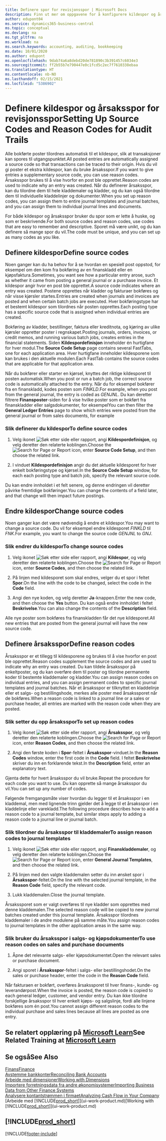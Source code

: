 ```yaml
---
title: Definere spor for revisjonsspor | Microsoft Docs
description: Finn ut mer om oppgavene for å konfigurere kildespor og årsaksspor som du kan bruke til å spore revisjonsspor.
author: edupont04
ms.service: dynamics365-business-central
ms.topic: conceptual
ms.devlang: na
ms.tgt_pltfrm: na
ms.workload: na
ms.search.keywords: accounting, auditing, bookkeeping
ms.date: 10/01/2020
ms.author: edupont
ms.openlocfilehash: 9dab74a6a8debd20de781890c3b391457c6034e3
ms.sourcegitcommit: ff2b55b7e790447e0c1fcd5c2ec7f7610338ebaa
ms.translationtype: HT
ms.contentlocale: nb-NO
ms.lasthandoff: 02/15/2021
ms.locfileid: "5386902"
---
```

# <a name="setting-up-source-codes-and-reason-codes-for-audit-trails"></a><span data-ttu-id="55890-103">Definere kildespor og årsaksspor for revisjonsspor</span><span class="sxs-lookup"><span data-stu-id="55890-103">Setting Up Source Codes and Reason Codes for Audit Trails</span></span>

<span data-ttu-id="55890-104">Alle bokførte poster tilordnes automatisk til et kildespor, slik at transaksjoner kan spores til utgangspunktet.</span><span class="sxs-lookup"><span data-stu-id="55890-104">All posted entries are automatically assigned a source code so that transactions can be traced to their origin.</span></span> <span data-ttu-id="55890-105">Hvis du vil gi poster et ekstra kildespor, kan du bruke årsaksspor.</span><span class="sxs-lookup"><span data-stu-id="55890-105">If you want to give entries a supplementary source code, you can use reason codes.</span></span> <span data-ttu-id="55890-106">Årsaksspor brukes til å vise hvorfor en post ble opprettet.</span><span class="sxs-lookup"><span data-stu-id="55890-106">Reason codes are used to indicate why an entry was created.</span></span> <span data-ttu-id="55890-107">Når du definerer årsaksspor, kan du tilordne dem til hele kladdemaler og kladder, og du kan også tilordne dem til individuelle kladdelinjer og dokumenter.</span><span class="sxs-lookup"><span data-stu-id="55890-107">When you set up reason codes, you can assign them to entire journal templates and journal batches, and you can assign them to individual journal lines and documents.</span></span>  

<span data-ttu-id="55890-108">For både kildespor og årsaksspor bruker du spor som er lette å huske, og som er beskrivende.</span><span class="sxs-lookup"><span data-stu-id="55890-108">For both source codes and reason codes, use codes that are easy to remember and descriptive.</span></span> <span data-ttu-id="55890-109">Sporet må være unikt, og du kan definere så mange spor du vil.</span><span class="sxs-lookup"><span data-stu-id="55890-109">The code must be unique, and you can set up as many codes as you like.</span></span>

## <a name="define-source-codes"></a><span data-ttu-id="55890-110">Definere kildespor</span><span class="sxs-lookup"><span data-stu-id="55890-110">Define source codes</span></span>

<span data-ttu-id="55890-111">Noen ganger kan du ha behov for å se hvordan en spesiell post oppstod, for eksempel om den kom fra bokføring av en finanskladd eller en kjøpsfaktura.</span><span class="sxs-lookup"><span data-stu-id="55890-111">Sometimes, you want see how a particular entry arose, such as whether it came from posting a general journal or a purchase invoice.</span></span> <span data-ttu-id="55890-112">Et kildespor angir hvor en post ble opprettet.</span><span class="sxs-lookup"><span data-stu-id="55890-112">A source code indicates where an entry was created.</span></span> <span data-ttu-id="55890-113">Postene opprettes når kladder og fakturaer bokføres og når visse kjørsler startes.</span><span class="sxs-lookup"><span data-stu-id="55890-113">Entries are created when journals and invoices are posted and when certain batch jobs are executed.</span></span> <span data-ttu-id="55890-114">Hver bokføringstype har et bestemt kildespor som tilordnes når posten opprettes.</span><span class="sxs-lookup"><span data-stu-id="55890-114">Each posting type has a specific source code that is assigned when individual entries are created.</span></span>  

<span data-ttu-id="55890-115">Bokføring av kladder, bestillinger, faktura eller kreditnota, og kjøring av ulike kjørsler oppretter poster i regnskapet.</span><span class="sxs-lookup"><span data-stu-id="55890-115">Posting journals, orders, invoices, or credit memos, and running various batch jobs, creates entries in the financial statements.</span></span> <span data-ttu-id="55890-116">Siden **Kildespordefinisjon** inneholder én hurtigfane for hver modul.</span><span class="sxs-lookup"><span data-stu-id="55890-116">The **Source Code Setup** page contains several FastTabs, one for each application area.</span></span> <span data-ttu-id="55890-117">Hver hurtigfane inneholder kildesporene som kan brukes i den aktuelle modulen.</span><span class="sxs-lookup"><span data-stu-id="55890-117">Each FastTab contains the source codes that are applicable for that application area.</span></span>

<span data-ttu-id="55890-118">Når du bokfører eller starter en kjørsel, knyttes det riktige kildesporet til posten automatisk.</span><span class="sxs-lookup"><span data-stu-id="55890-118">When you post or run a batch job, the correct source code is automatically attached to the entry.</span></span> <span data-ttu-id="55890-119">Når du for eksempel bokfører fra en finanskladd, kodes posten som *FINKLD*.</span><span class="sxs-lookup"><span data-stu-id="55890-119">For example, when you post from the general journal, the entry is coded as *GENJNL*.</span></span> <span data-ttu-id="55890-120">Du kan deretter filtrere **Finansposter**-siden for å vise hvilke poster som er bokført fra finanskladder eller salgsdokumenter, for eksempel</span><span class="sxs-lookup"><span data-stu-id="55890-120">You can then filter the **General Ledger Entries** page to show which entries were posted from the general journal or from sales documents, for example</span></span>

### <a name="to-define-source-codes"></a><span data-ttu-id="55890-121">Slik definerer du kildespor</span><span class="sxs-lookup"><span data-stu-id="55890-121">To define source codes</span></span>

1. <span data-ttu-id="55890-122">Velg ikonet ![Søk etter side eller rapport](media/ui-search/search_small.png "Ikonet Søk etter side eller rapport"), angi **Kildespordefinisjon**, og velg deretter den relaterte koblingen.</span><span class="sxs-lookup"><span data-stu-id="55890-122">Choose the ![Search for Page or Report](media/ui-search/search_small.png "Search for Page or Report icon") icon, enter **Source Code Setup**, and then choose the related link.</span></span>  

2. <span data-ttu-id="55890-123">I vinduet **Kildespordefinisjon** angir du det aktuelle kildesporet for hver enkelt bokføringstype og kjørsel.</span><span class="sxs-lookup"><span data-stu-id="55890-123">In the **Source Code Setup** window, for each each posting type and batch job, specify the relevant source code.</span></span>  

<span data-ttu-id="55890-124">Du kan endre innholdet i et felt senere, og denne endringen vil deretter påvirke fremtidige bokføringer.</span><span class="sxs-lookup"><span data-stu-id="55890-124">You can change the contents of a field later, and that change will then impact future postings.</span></span>

## <a name="change-source-codes"></a><span data-ttu-id="55890-125">Endre kildespor</span><span class="sxs-lookup"><span data-stu-id="55890-125">Change source codes</span></span>

<span data-ttu-id="55890-126">Noen ganger kan det være nødvendig å endre et kildespor.</span><span class="sxs-lookup"><span data-stu-id="55890-126">You may want to change a source code.</span></span> <span data-ttu-id="55890-127">Du vil for eksempel endre kildesporet *FINKLD* til *FNK*.</span><span class="sxs-lookup"><span data-stu-id="55890-127">For example, you want to change the source code *GENJNL* to *GNJ*.</span></span>

### <a name="to-change-source-codes"></a><span data-ttu-id="55890-128">Slik endrer du kildespor</span><span class="sxs-lookup"><span data-stu-id="55890-128">To change source codes</span></span>

1. <span data-ttu-id="55890-129">Velg ikonet ![Søk etter side eller rapport](media/ui-search/search_small.png "Ikonet Søk etter side eller rapport"), angi **Kildespor**, og velg deretter den relaterte koblingen.</span><span class="sxs-lookup"><span data-stu-id="55890-129">Choose the ![Search for Page or Report](media/ui-search/search_small.png "Search for Page or Report icon") icon, enter **Source Codes**, and then choose the related link.</span></span>

2. <span data-ttu-id="55890-130">På linjen med kildesporet som skal endres, velger du et spor i feltet **Spor**.</span><span class="sxs-lookup"><span data-stu-id="55890-130">On the line with the code to be changed, select the code in the **Code** field.</span></span>

3. <span data-ttu-id="55890-131">Angi den nye koden, og velg deretter **Ja**-knappen.</span><span class="sxs-lookup"><span data-stu-id="55890-131">Enter the new code, and then choose the **Yes** button.</span></span> <span data-ttu-id="55890-132">Du kan også endre innholdet i feltet **Beskrivelse**.</span><span class="sxs-lookup"><span data-stu-id="55890-132">You can also change the contents of the **Description** field.</span></span>

<span data-ttu-id="55890-133">Alle nye poster som bokføres fra finanskladden får det nye kildesporet.</span><span class="sxs-lookup"><span data-stu-id="55890-133">All new entries that are posted from the general journal will have the new source code.</span></span>

## <a name="define-reason-codes"></a><span data-ttu-id="55890-134">Definere årsaksspor</span><span class="sxs-lookup"><span data-stu-id="55890-134">Define reason codes</span></span>

<span data-ttu-id="55890-135">Årsaksspor er et tillegg til kildesporene og brukes til å vise hvorfor en post ble opprettet.</span><span class="sxs-lookup"><span data-stu-id="55890-135">Reason codes supplement the source codes and are used to indicate why an entry was created.</span></span> <span data-ttu-id="55890-136">Du kan tildele årsaksspor på enkeltposter, og du kan overføre dem til poster og tilordne permanente koder til bestemte kladdemaler og kladder.</span><span class="sxs-lookup"><span data-stu-id="55890-136">You can assign reason codes on individual entries, and you can assign permanent codes to specific journal templates and journal batches.</span></span> <span data-ttu-id="55890-137">Når et årsaksspor er tilknyttet en kladdelinje eller et salgs- og bestillingshode, merkes alle poster med årsakssporet når de bokføres.</span><span class="sxs-lookup"><span data-stu-id="55890-137">When a reason code is linked to a journal line or a sales or purchase header, all entries are marked with the reason code when they are posted.</span></span>  

### <a name="to-set-up-reason-codes"></a><span data-ttu-id="55890-138">Slik setter du opp årsaksspor</span><span class="sxs-lookup"><span data-stu-id="55890-138">To set up reason codes</span></span>

1. <span data-ttu-id="55890-139">Velg ikonet ![Søk etter side eller rapport](media/ui-search/search_small.png "Ikonet Søk etter side eller rapport"), angi **Årsaksspor**, og velg deretter den relaterte koblingen.</span><span class="sxs-lookup"><span data-stu-id="55890-139">Choose the ![Search for Page or Report](media/ui-search/search_small.png "Search for Page or Report icon")  icon, enter **Reason Codes**, and then choose the related link.</span></span>

2. <span data-ttu-id="55890-140">Angi den første koden i **Spor**-feltet i **Årsaksspor**-vinduet.</span><span class="sxs-lookup"><span data-stu-id="55890-140">In the **Reason Codes** window, enter the first code in the **Code** field.</span></span> <span data-ttu-id="55890-141">I feltet **Beskrivelse** skriver du inn en forklarende tekst.</span><span class="sxs-lookup"><span data-stu-id="55890-141">In the **Description** field, enter an explanatory text.</span></span>

<span data-ttu-id="55890-142">Gjenta dette for hvert årsaksspor du vil bruke.</span><span class="sxs-lookup"><span data-stu-id="55890-142">Repeat the procedure for each code you want to use.</span></span> <span data-ttu-id="55890-143">Du kan opprette så mange årsaksspor du vil.</span><span class="sxs-lookup"><span data-stu-id="55890-143">You can set up any number of codes.</span></span>

<span data-ttu-id="55890-144">Følgende fremgangsmåte viser hvordan du legger til et årsaksspor i en kladdemal, men med lignende trinn gjelder det å legge til et årsaksspor i en kladdelinje eller varekladd.</span><span class="sxs-lookup"><span data-stu-id="55890-144">The following procedure describes how to add a reason code to a journal template, but similar steps apply to adding a reason code to a journal line or journal batch.</span></span>  

### <a name="to-assign-reason-codes-to-journal-templates"></a><span data-ttu-id="55890-145">Slik tilordner du årsaksspor til kladdemaler</span><span class="sxs-lookup"><span data-stu-id="55890-145">To assign reason codes to journal templates</span></span>

1. <span data-ttu-id="55890-146">Velg ikonet ![Søk etter side eller rapport](media/ui-search/search_small.png "Ikonet Søk etter side eller rapport"), angi **Finanskladdemaler**, og velg deretter den relaterte koblingen.</span><span class="sxs-lookup"><span data-stu-id="55890-146">Choose the ![Search for Page or Report](media/ui-search/search_small.png "Search for Page or Report icon")  icon, enter **General Journal Templates**, and then choose the related link.</span></span>

2. <span data-ttu-id="55890-147">På linjen med den valgte kladdemalen setter du inn ønsket spor i **Årsaksspor**-feltet.</span><span class="sxs-lookup"><span data-stu-id="55890-147">On the line with the selected journal template, in the **Reason Code** field, specify the relevant code.</span></span>

3. <span data-ttu-id="55890-148">Lukk kladdemalen.</span><span class="sxs-lookup"><span data-stu-id="55890-148">Close the journal template.</span></span>

<span data-ttu-id="55890-149">Årsakssporet som er valgt overføres til nye kladder som opprettes med denne kladdemalen.</span><span class="sxs-lookup"><span data-stu-id="55890-149">The selected reason code will be copied to new journal batches created under this journal template.</span></span> <span data-ttu-id="55890-150">Årsaksspor tilordnes kladdemaler i de andre modulene på samme måte.</span><span class="sxs-lookup"><span data-stu-id="55890-150">You assign reason codes to journal templates in the other application areas in the same way.</span></span>

### <a name="to-use-reason-codes-on-sales-and-purchase-documents"></a><span data-ttu-id="55890-151">Slik bruker du årsaksspor i salgs- og kjøpsdokumenter</span><span class="sxs-lookup"><span data-stu-id="55890-151">To use reason codes on sales and purchase documents</span></span>

1. <span data-ttu-id="55890-152">Åpne det relevante salgs- eller kjøpsdokumentet.</span><span class="sxs-lookup"><span data-stu-id="55890-152">Open the relevant sales or purchase document.</span></span>

2. <span data-ttu-id="55890-153">Angi sporet i **Årsaksspor**-feltet i salgs- eller bestillingshodet.</span><span class="sxs-lookup"><span data-stu-id="55890-153">On the sales or purchase header, enter the code in the **Reason Code** field.</span></span>

<span data-ttu-id="55890-154">Når fakturaen er bokført, overføres årsakssporet til hver finans-, kunde- og leverandørpost.</span><span class="sxs-lookup"><span data-stu-id="55890-154">When the invoice is posted, the reason code is copied to each general ledger, customer, and vendor entry.</span></span> <span data-ttu-id="55890-155">Du kan ikke tilordne forskjellige årsaksspor til hver enkelt kjøps- og salgslinje, fordi alle linjene bokføres som én post.</span><span class="sxs-lookup"><span data-stu-id="55890-155">You cannot assign different reason codes to the individual purchase and sales lines because all lines are posted as one entry.</span></span>

## <a name="see-related-training-at-microsoft-learn"></a><span data-ttu-id="55890-156">Se relatert opplæring på [Microsoft Learn](/learn/paths/set-up-financial-management-dynamics-365-business-central/)</span><span class="sxs-lookup"><span data-stu-id="55890-156">See Related Training at [Microsoft Learn](/learn/paths/set-up-financial-management-dynamics-365-business-central/)</span></span>

## <a name="see-also"></a><span data-ttu-id="55890-157">Se også</span><span class="sxs-lookup"><span data-stu-id="55890-157">See Also</span></span>

[<span data-ttu-id="55890-158">Finans</span><span class="sxs-lookup"><span data-stu-id="55890-158">Finance</span></span>](finance.md)  
[<span data-ttu-id="55890-159">Avstemme bankkonter</span><span class="sxs-lookup"><span data-stu-id="55890-159">Reconciling Bank Accounts</span></span>](bank-manage-bank-accounts.md)  
[<span data-ttu-id="55890-160">Arbeide med dimensjoner</span><span class="sxs-lookup"><span data-stu-id="55890-160">Working with Dimensions</span></span>](finance-dimensions.md)  
[<span data-ttu-id="55890-161">Importere forretningsdata fra andre økonomisystemer</span><span class="sxs-lookup"><span data-stu-id="55890-161">Importing Business Data from Other Finance Systems</span></span>](across-import-data-configuration-packages.md)  
[<span data-ttu-id="55890-162">Analysere kontantstrømmen i firmaet</span><span class="sxs-lookup"><span data-stu-id="55890-162">Analyzing Cash Flow in Your Company</span></span>](finance-analyze-cash-flow.md)  
<span data-ttu-id="55890-163">[Arbeide med [!INCLUDE[prod_short](includes/prod_short.md)]](ui-work-product.md)</span><span class="sxs-lookup"><span data-stu-id="55890-163">[Working with [!INCLUDE[prod_short](includes/prod_short.md)]](ui-work-product.md)</span></span>  

## [!INCLUDE[prod_short](includes/free_trial_md.md)]  


[!INCLUDE[footer-include](includes/footer-banner.md)]